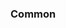<!-- Space: Projects -->
<!-- Parent: ZshK9s -->
<!-- Title: Examples ZshK9s -->
<!-- Label: Examples -->
<!-- Include: ./../disclaimer.md -->
<!-- Include: ac:toc -->

### Common
